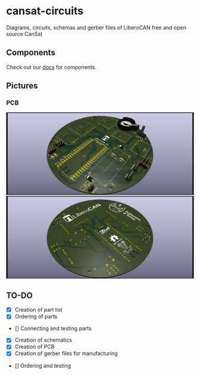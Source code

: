 # cansat-circuits
Diagrams, circuits, schemas and gerber files of LiberoCAN free and open source CanSat

## Components
Check out our [docs](https://www.notion.so/astrateampolito/Components-Sensor-Payload-24f630e80aeb4f689f4a4227b104ff25) for components.

## Pictures
### PCB
![Front](pictures/liberocan-pcb-render-iso-1.png)
![Back](pictures/liberocan-pcb-render-iso-2.png)

## TO-DO
- [X] Creation of part list
- [X] Ordering of parts
- [] Connecting and testing parts
- [x] Creation of schematics
- [x] Creation of PCB
- [x] Creation of gerber files for manufacturing
- [] Ordering and testing
